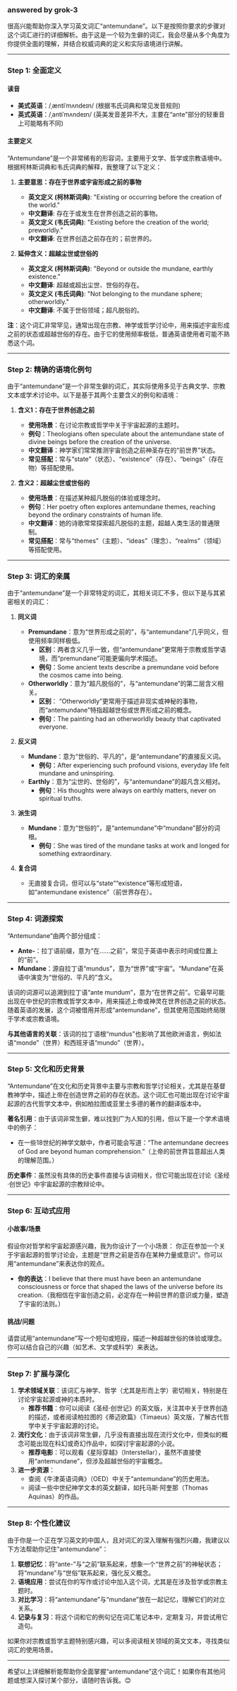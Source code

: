 ### answered by grok-3
很高兴能帮助你深入学习英文词汇“antemundane”。以下是按照你要求的步骤对这个词汇进行的详细解析。由于这是一个较为生僻的词汇，我会尽量从多个角度为你提供全面的理解，并结合权威词典的定义和实际语境进行讲解。

---

### Step 1: 全面定义

#### 读音
- **美式英语**：/ˌæntiˈmʌndeɪn/ (根据韦氏词典和常见发音规则)
- **英式英语**：/ˌantiˈmʌndeɪn/ (英美发音差异不大，主要在“ante”部分的轻重音上可能略有不同)

#### 主要定义
“Antemundane”是一个非常稀有的形容词，主要用于文学、哲学或宗教语境中。根据柯林斯词典和韦氏词典的解释，我整理了以下定义：

1. **主要意思：存在于世界或宇宙形成之前的事物**
   - **英文定义 (柯林斯词典)**: "Existing or occurring before the creation of the world."
   - **中文翻译**: 存在于或发生在世界创造之前的事物。
   - **英文定义 (韦氏词典)**: "Existing before the creation of the world; preworldly."
   - **中文翻译**: 在世界创造之前存在的；前世界的。

2. **延伸含义：超越尘世或世俗的**
   - **英文定义 (柯林斯词典)**: "Beyond or outside the mundane, earthly existence."
   - **中文翻译**: 超越或超出尘世、世俗的存在。
   - **英文定义 (韦氏词典)**: "Not belonging to the mundane sphere; otherworldly."
   - **中文翻译**: 不属于世俗领域；超凡脱俗的。

**注**：这个词汇非常罕见，通常出现在宗教、神学或哲学讨论中，用来描述宇宙形成之前的状态或超越世俗的存在。由于它的使用频率极低，普通英语使用者可能不熟悉这个词。

---

### Step 2: 精确的语境化例句

由于“antemundane”是一个非常生僻的词汇，其实际使用多见于古典文学、宗教文本或学术讨论中。以下是基于其两个主要含义的例句和语境：

1. **含义1：存在于世界创造之前**
   - **使用场景**：在讨论宗教或哲学中关于宇宙起源的主题时。
   - **例句**：Theologians often speculate about the antemundane state of divine beings before the creation of the universe.
   - **中文翻译**：神学家们常常推测宇宙创造之前神圣存在的“前世界”状态。
   - **常见搭配**：常与“state”（状态）、“existence”（存在）、“beings”（存在物）等搭配使用。

2. **含义2：超越尘世或世俗的**
   - **使用场景**：在描述某种超凡脱俗的体验或理念时。
   - **例句**：Her poetry often explores antemundane themes, reaching beyond the ordinary constraints of human life.
   - **中文翻译**：她的诗歌常常探索超凡脱俗的主题，超越人类生活的普通限制。
   - **常见搭配**：常与“themes”（主题）、“ideas”（理念）、“realms”（领域）等搭配使用。

---

### Step 3: 词汇的亲属

由于“antemundane”是一个非常特定的词汇，其相关词汇不多，但以下是与其紧密相关的词汇：

1. **同义词**
   - **Premundane**：意为“世界形成之前的”，与“antemundane”几乎同义，但使用频率同样极低。
     - **区别**：两者含义几乎一致，但“antemundane”更常用于宗教或哲学语境，而“premundane”可能更偏向学术描述。
     - **例句**：Some ancient texts describe a premundane void before the cosmos came into being.
   - **Otherworldly**：意为“超凡脱俗的”，与“antemundane”的第二层含义相关。
     - **区别**： “Otherworldly”更常用于描述非现实或神秘的事物，而“antemundane”特指超越世俗或世界形成之前的概念。
     - **例句**：The painting had an otherworldly beauty that captivated everyone.

2. **反义词**
   - **Mundane**：意为“世俗的、平凡的”，是“antemundane”的直接反义词。
     - **例句**：After experiencing such profound visions, everyday life felt mundane and uninspiring.
   - **Earthly**：意为“尘世的、世俗的”，与“antemundane”的超凡含义相对。
     - **例句**：His thoughts were always on earthly matters, never on spiritual truths.

3. **派生词**
   - **Mundane**：意为“世俗的”，是“antemundane”中“mundane”部分的词根。
     - **例句**：She was tired of the mundane tasks at work and longed for something extraordinary.

4. **复合词**
   - 无直接复合词，但可以与“state”“existence”等形成短语，如“antemundane existence”（前世界存在）。

---

### Step 4: 词源探索

“Antemundane”由两个部分组成：
- **Ante-**：拉丁语前缀，意为“在……之前”，常见于英语中表示时间或位置上的“前”。
- **Mundane**：源自拉丁语“mundus”，意为“世界”或“宇宙”。“Mundane”在英语中演变为“世俗的、平凡的”含义。

该词的词源可以追溯到拉丁语“ante mundum”，意为“在世界之前”。它最早可能出现在中世纪的宗教或哲学文本中，用来描述上帝或神灵在世界创造之前的状态。随着英语的发展，这个词被借用并形成“antemundane”，但其使用范围始终局限于学术或宗教语境。

**与其他语言的关联**：该词的拉丁语根“mundus”也影响了其他欧洲语言，例如法语“monde”（世界）和西班牙语“mundo”（世界）。

---

### Step 5: 文化和历史背景

“Antemundane”在文化和历史背景中主要与宗教和哲学讨论相关，尤其是在基督教神学中，描述上帝在创造世界之前的存在状态。这个词汇也可能出现在讨论宇宙起源的古代哲学文本中，例如柏拉图或亚里士多德的著作的翻译版本中。

**著名引用**：由于该词非常生僻，难以找到广为人知的引用，但以下是一个学术语境中的例子：
- 在一些18世纪的神学文献中，作者可能会写道：“The antemundane decrees of God are beyond human comprehension.”（上帝的前世界旨意超出人类的理解范围。）

**历史事件**：虽然没有具体的历史事件直接与该词相关，但它可能出现在讨论《圣经·创世记》中宇宙起源的宗教辩论中。

---

### Step 6: 互动式应用

#### 小故事/场景
假设你对哲学和宇宙起源感兴趣，我为你设计了一个小场景：
你正在参加一个关于宇宙起源的哲学讨论会，主题是“世界之前是否存在某种力量或意识”。你可以用“antemundane”来表达你的观点。
- **你的表达**：I believe that there must have been an antemundane consciousness or force that shaped the laws of the universe before its creation.（我相信在宇宙创造之前，必定存在一种前世界的意识或力量，塑造了宇宙的法则。）

#### 挑战/问题
请尝试用“antemundane”写一个短句或短段，描述一种超越世俗的体验或理念。你可以结合自己的兴趣（如艺术、文学或科学）来表达。

---

### Step 7: 扩展与深化

1. **学术领域关联**：该词汇与神学、哲学（尤其是形而上学）密切相关，特别是在讨论宇宙起源或神的本质时。
   - **推荐书籍**：你可以阅读《圣经·创世记》的英文版，关注其中关于世界创造的描述，或者阅读柏拉图的《蒂迈欧篇》（Timaeus）英文版，了解古代哲学中关于宇宙起源的讨论。
2. **流行文化**：由于该词非常生僻，几乎没有直接出现在流行文化中，但类似的概念可能出现在科幻或奇幻作品中，如探讨宇宙起源的小说。
   - **推荐电影**：可以观看《星际穿越》（Interstellar），虽然不直接使用“antemundane”，但涉及超越世俗的宇宙概念。
3. **进一步资源**：
   - 查阅《牛津英语词典》（OED）中关于“antemundane”的历史用法。
   - 阅读一些中世纪神学文本的英文翻译，如托马斯·阿奎那（Thomas Aquinas）的作品。

---

### Step 8: 个性化建议

由于你是一个正在学习英文的中国人，且对词汇的深入理解有强烈兴趣，我建议以下方法帮助你记住“antemundane”：
1. **联想记忆**：将“ante-”与“之前”联系起来，想象一个“世界之前”的神秘状态；将“mundane”与“世俗”联系起来，强化反义概念。
2. **语境应用**：尝试在你的写作或讨论中加入这个词，尤其是在涉及哲学或宗教主题时。
3. **对比学习**：将“antemundane”与“mundane”放在一起记忆，理解它们的对立关系。
4. **记录与复习**：将这个词和它的例句记在词汇笔记本中，定期复习，并尝试用它造句。

如果你对宗教或哲学主题特别感兴趣，可以多阅读相关领域的英文文本，寻找类似词汇的使用场景。

---

希望以上详细解析能帮助你全面掌握“antemundane”这个词汇！如果你有其他问题或想深入探讨某个部分，请随时告诉我。😊